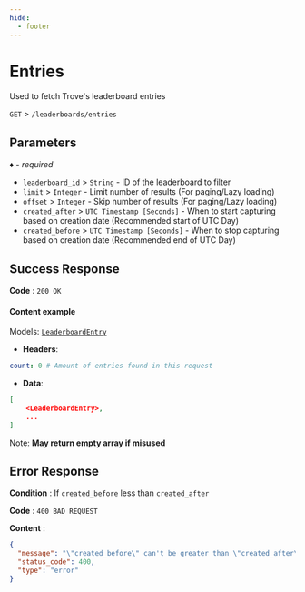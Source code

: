 ```yaml
---
hide:
  - footer
---
```

# Entries

Used to fetch Trove's leaderboard entries

`GET` > `/leaderboards/entries`

## Parameters
*♦ - required*

- `leaderboard_id` > `String` - ID of the leaderboard to filter
- `limit` > `Integer` - Limit number of results (For paging/Lazy loading)
- `offset` > `Integer` - Skip number of results (For paging/Lazy loading)
- `created_after` > `UTC Timestamp [Seconds]` - When to start capturing based on creation date (Recommended start of UTC Day)
- `created_before` > `UTC Timestamp [Seconds]` - When to stop capturing based on creation date (Recommended end of UTC Day)

## Success Response

**Code** : `200 OK`

#### **Content example**

Models: [`LeaderboardEntry`](/models/leaderboards/LeaderboardEntry)

- **Headers**:
```yaml
count: 0 # Amount of entries found in this request
```
- **Data**:
```json
[
    <LeaderboardEntry>,
    ...
]
```

Note: **May return empty array if misused**


## Error Response

**Condition** : If `created_before` less than `created_after`

**Code** : `400 BAD REQUEST`

**Content** :

```json
{
  "message": "\"created_before\" can't be greater than \"created_after\"",
  "status_code": 400,
  "type": "error"
}
```